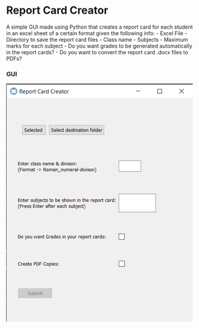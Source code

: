 # Report Card Creator
A simple GUI made using Python that creates a report card for each student in an excel sheet of a certain format given the following info:
	- Excel File
	- Directory to save the report card files
	- Class name
	- Subjects
	- Maximum marks for each subject
	- Do you want grades to be generated automatically in the report cards?
	- Do you want to convert the report card .docx files to PDFs?

### GUI
<img src="screenshot.png">